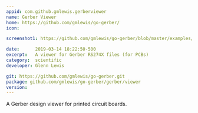 ```yaml
---
appid: com.github.gmlewis.gerberviewer
name: Gerber Viewer
home: https://github.com/gmlewis/go-gerber/
icon: 

screenshot1: https://github.com/gmlewis/go-gerber/blob/master/examples/hex-bifilar-coil/hex-bifilar-coil-layers.gif?raw=true

date:      2019-03-14 18:22:50-500
excerpt:   A viewer for Gerber RS274X files (for PCBs)
category:  scientific
developer: Glenn Lewis

git: https://github.com/gmlewis/go-gerber.git
package: github.com/gmlewis/go-gerber/gerber/viewer
version: 
---
```


A Gerber design viewer for printed circuit boards.
 
